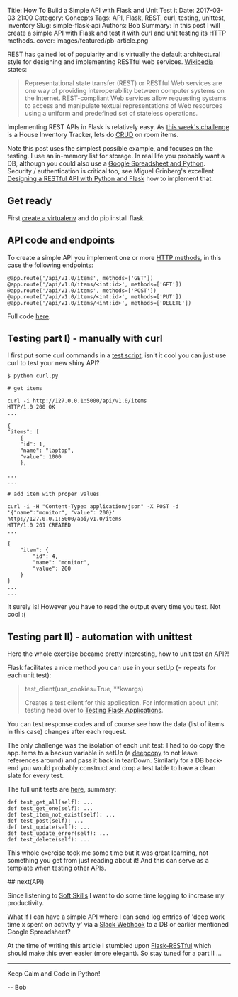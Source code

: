 Title: How To Build a Simple API with Flask and Unit Test it
Date: 2017-03-03 21:00
Category: Concepts
Tags: API, Flask, REST, curl, testing, unittest, inventory
Slug: simple-flask-api
Authors: Bob
Summary: In this post I will create a simple API with Flask and test it with curl and unit testing its HTTP methods.
cover: images/featured/pb-article.png

REST has gained lot of popularity and is virtually the default architectural style for designing and implementing RESTful web services. [Wikipedia](https://en.wikipedia.org/wiki/Representational_state_transfer) states:

> Representational state transfer (REST) or RESTful Web services are one way of providing interoperability between computer systems on the Internet. REST-compliant Web services allow requesting systems to access and manipulate textual representations of Web resources using a uniform and predefined set of stateless operations.

Implementing REST APIs in Flask is relatively easy. As [this week's challenge](http://pybit.es/codechallenge08.html) is a House Inventory Tracker, lets do [CRUD](https://en.wikipedia.org/wiki/Create,_read,_update_and_delete) on room items.

Note this post uses the simplest possible example, and focuses on the testing. I use an in-memory list for storage. In real life you probably want a DB, although you could also use a [Google Spreadsheet and Python](https://www.twilio.com/blog/2017/02/an-easy-way-to-read-and-write-to-a-google-spreadsheet-in-python.html). Security / authentication is critical too, see Miguel Grinberg's excellent [Designing a RESTful API with Python and Flask](https://blog.miguelgrinberg.com/post/designing-a-restful-api-with-python-and-flask) how to implement that.

## Get ready

First [create a virtualenv](http://pybit.es/the-beauty-of-virtualenv.html) and do pip install flask

## API code and endpoints

To create a simple API you implement one or more [HTTP methods](http://www.restapitutorial.com/lessons/httpmethods.html), in this case the following endpoints:

	@app.route('/api/v1.0/items', methods=['GET'])
	@app.route('/api/v1.0/items/<int:id>', methods=['GET'])
	@app.route('/api/v1.0/items', methods=['POST'])
	@app.route('/api/v1.0/items/<int:id>', methods=['PUT'])
	@app.route('/api/v1.0/items/<int:id>', methods=['DELETE'])

Full code [here](https://github.com/pybites/blog_code/blob/master/flaskapi/app.py). 

## Testing part I) - manually with curl

I first put some curl commands in a [test script](https://github.com/pybites/blog_code/blob/master/flaskapi/curl.py), isn't it cool you can just use curl to test your new shiny API?

	$ python curl.py

	# get items

	curl -i http://127.0.0.1:5000/api/v1.0/items
	HTTP/1.0 200 OK
	...

	{
	"items": [
		{
		"id": 1,
		"name": "laptop",
		"value": 1000
		},

	...
	...

	# add item with proper values

	curl -i -H "Content-Type: application/json" -X POST -d  '{"name":"monitor", "value": 200}' http://127.0.0.1:5000/api/v1.0/items
	HTTP/1.0 201 CREATED
	...

	{
		"item": {
			"id": 4,
			"name": "monitor",
			"value": 200
		}
	}
	...
	...

It surely is! However you have to read the output every time you test. Not cool :(

## Testing part II) - automation with unittest

Here the whole exercise became pretty interesting, how to unit test an API?! 

Flask facilitates a nice method you can use in your setUp (= repeats for each unit test):

> test_client(use_cookies=True, **kwargs)
> 
> Creates a test client for this application. For information about unit testing head over to [Testing Flask Applications](http://flask.pocoo.org/docs/0.12/testing/).

You can test response codes and of course see how the data (list of items in this case) changes after each request. 

The only challenge was the isolation of each unit test: I had to do copy the app.items to a backup variable in setUp (a [deepcopy](https://docs.python.org/3.6/library/copy.html) to not leave references around) and pass it back in tearDown. Similarly for a DB back-end you would probably construct and drop a test table to have a clean slate for every test. 

The full unit tests are [here](https://github.com/pybites/blog_code/blob/master/flaskapi/test_app.py), summary:

	def test_get_all(self): ...
	def test_get_one(self): ...
	def test_item_not_exist(self): ...
	def test_post(self): ...
	def test_update(self): ...
	def test_update_error(self): ...
	def test_delete(self): ...

This whole exercise took me some time but it was great learning, not something you get from just reading about it! And this can serve as a template when testing other APIs.

## next(API)

Since listening to [Soft Skills](https://www.manning.com/books/soft-skills) I want to do some time logging to increase my productivity. 

What if I can have a simple API where I can send log entries of 'deep work time x spent on activity y' via a [Slack Webhook](https://api.slack.com/custom-integrations/outgoing-webhooks) to a DB or earlier mentioned Google Spreadsheet?

At the time of writing this article I stumbled upon [Flask-RESTful](http://flask-restful-cn.readthedocs.io/en/0.3.5/quickstart.html#a-minimal-api) which should make this even easier (more elegant). So stay tuned for a part II ...

---

Keep Calm and Code in Python!

-- Bob
